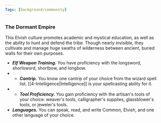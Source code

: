 ```yaml
---
Tags: [background/community]
---
```

### The Dormant Empire
This Elvish culture promotes academic and mystical education, as well as the ability to hunt and defend the tribe. Though nearly invisible, they cultivate and manage huge swaths of wilderness between ancient, buried walls for their own purposes.
- ***Elf Weapon Training.*** You have proficiency with the longsword, shortsword, shortbow, and longbow.
- - ***Cantrip.*** You know one cantrip of your choice from the wizard spell list. [[4-Intelligence|Intelligence]] is your spellcasting ability for it.
- - ***Tool Proficiency.*** You gain proficiency with the artisan's tools of your choice: weaver's tools, calligrapher's supplies, glassblower's tools, or jeweler's tools.
- ***Languages.*** You can speak, read, and write Common, Elvish, and one other language of your choice. 